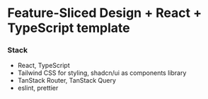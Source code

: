 # Feature-Sliced Design + React + TypeScript template

### Stack
- React, TypeScript
- Tailwind CSS for styling, shadcn/ui as components library
- TanStack Router, TanStack Query
- eslint, prettier

